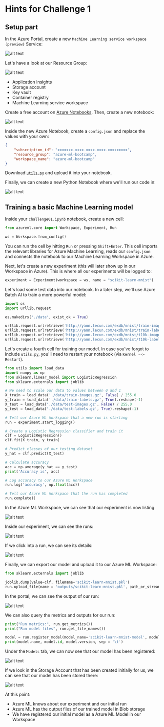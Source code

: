# Hints for Challenge 1

## Setup part

In the Azure Portal, create a new `Machine Learning service workspace (preview)` Service:

![alt text](../images/01-create_workspace.png "Create Machine Learning Workspace")

Let's have a look at our Resource Group:

![alt text](../images/01-resource_group.png "Our resource group")

* Application Insights	
* Storage account	
* Key vault	
* Container registry
* Machine Learning service workspace

Create a free account on [Azure Notebooks](https://notebooks.azure.com). Then, create a new notebook:

![alt text](../images/01-create_notebook.png "Our new Azure Notebook for our code")

Inside the new Azure Notebook, create a `config.json` and replace the values with your own:

```json
{
    "subscription_id": "xxxxxxx-xxxx-xxxx-xxxx-xxxxxxxxx",
    "resource_group": "azure-ml-bootcamp",
    "workspace_name": "azure-ml-bootcamp"
}
```

Download [`utils.py`](utils.py) and upload it into your notebook.

Finally, we can create a new Python Notebook where we'll run our code in:

![alt text](../images/01-create_ipynb.png "Our new Python Notebook")

## Training a basic Machine Learning model

Inside your `challenge01.ipynb` notebook, create a new cell:

```python
from azureml.core import Workspace, Experiment, Run

ws = Workspace.from_config()
```

You can run the cell by hitting `Run` or pressing `Shift+Enter`. This cell imports the relevant libraries for Azure Machine Learning, reads our `config.json` and connects the notebook to our Machine Learning Workspace in Azure.

Next, let's create a new experiment (this will later show up in our Workspace in Azure). This is where all our experiments will be logged to:

```python
experiment = Experiment(workspace = ws, name = "scikit-learn-mnist")
```

Let's load some test data into our notebook. In a later step, we'll use Azure Batch AI to train a more powerful model:

```python
import os
import urllib.request

os.makedirs('./data', exist_ok = True)

urllib.request.urlretrieve('http://yann.lecun.com/exdb/mnist/train-images-idx3-ubyte.gz', filename='./data/train-images.gz')
urllib.request.urlretrieve('http://yann.lecun.com/exdb/mnist/train-labels-idx1-ubyte.gz', filename='./data/train-labels.gz')
urllib.request.urlretrieve('http://yann.lecun.com/exdb/mnist/t10k-images-idx3-ubyte.gz', filename='./data/test-images.gz')
urllib.request.urlretrieve('http://yann.lecun.com/exdb/mnist/t10k-labels-idx1-ubyte.gz', filename='./data/test-labels.gz')
```

Let's create a fourth cell for training our model. In case you've forgot to include `utils.py`, you'll need to restart your notebook (via `Kernel --> Restart`).

```python
from utils import load_data
import numpy as np
from sklearn.linear_model import LogisticRegression
from sklearn.externals import joblib

# We need to scale our data to values between 0 and 1
X_train = load_data('./data/train-images.gz', False) / 255.0
y_train = load_data('./data/train-labels.gz', True).reshape(-1)
X_test = load_data('./data/test-images.gz', False) / 255.0
y_test = load_data('./data/test-labels.gz', True).reshape(-1)

# Tell our Azure ML Workspace that a new run is starting
run = experiment.start_logging()

# Create a Logistic Regression classifier and train it
clf = LogisticRegression()
clf.fit(X_train, y_train)

# Predict classes of our testing dataset
y_hat = clf.predict(X_test)

# Calculate accuracy
acc = np.average(y_hat == y_test)
print('Accuracy is', acc)

# Log accuracy to our Azure ML Workspace
run.log('accuracy', np.float(acc))

# Tell our Azure ML Workspace that the run has completed
run.complete()
```

In the Azure ML Workspace, we can see that our experiment is now listing:

![alt text](../images/01-running_experiment.png "Our first experiment")

Inside our experiment, we can see the runs:

![alt text](../images/01-runs.png "Viewing our runs")

If we click into a run, we can see its details:

![alt text](../images/01-run_details.png "Run Details")

Finally, we can export our model and upload it to our Azure ML Workspace:

```python
from sklearn.externals import joblib

joblib.dump(value=clf, filename='scikit-learn-mnist.pkl')
run.upload_file(name = 'outputs/scikit-learn-mnist.pkl', path_or_stream = './scikit-learn-mnist.pkl')
```

In the portal, we can see the output of our run:

![alt text](../images/01-run_model.png "Our model output in our ML Workspace")

We can also query the metrics and outputs for our run:

```python
print("Run metrics:", run.get_metrics())
print("Run model files", run.get_file_names())
```

```python
model = run.register_model(model_name='scikit-learn-mnist-model', model_path='outputs/scikit-learn-mnist.pkl')
print(model.name, model.id, model.version, sep = '\t')
```

Under the `Models` tab, we can now see that our model has been registered:

![alt text](../images/01-registered_model.png "Our model has been registered")

If we look in the Storage Account that has been created initially for us, we can see that our model has been stored there:

![alt text](../images/01-model_in_blob.png "Our model is stored in Azure Blob")

At this point:

* Azure ML knows about our experiment and our initial run
* Azure ML has the output files of our trained model in Blob storage
* We have registered our initial model as a Azure ML Model in our Workspace

